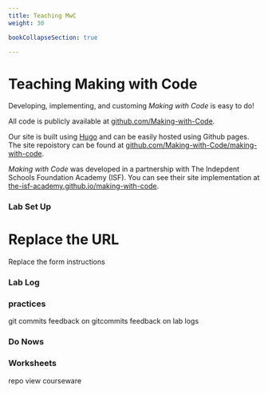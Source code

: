```yaml
---
title: Teaching MwC
weight: 30

bookCollapseSection: true

---
```


# Teaching Making with Code

Developing, implementing, and customing *Making with Code* is easy to do!

All code is publicly available at [github.com/Making-with-Code](https://github.com/Making-with-Code).

Our site is built using [Hugo](https://gohugo.io/) and can be easily hosted using Github pages. The site repoistory can be found at [github.com/Making-with-Code/making-with-code](https://github.com/Making-with-Code/making-with-code). 

*Making with Code* was developed in a partnership with The Indepdent Schools Foundation Academy (ISF). You can see their site implementation at [the-isf-academy.github.io/making-with-code](https://the-isf-academy.github.io/making-with-code/).


### Lab Set Up 

# Replace the URL 

Replace the form instructions 

### Lab Log

### practices

git commits 
feedback on gitcommits
feedback on lab logs

### Do Nows

### Worksheets 


repo view
courseware 